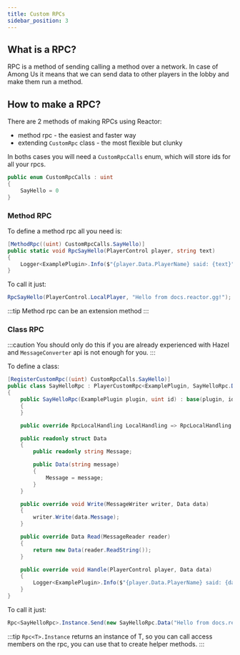 ```yaml
---
title: Custom RPCs
sidebar_position: 3
---
```


## What is a RPC?

RPC is a method of sending calling a method over a network. In case of Among Us it means that we can send data to other players in the lobby and make them run a method.

## How to make a RPC?

There are 2 methods of making RPCs using Reactor:
- method rpc - the easiest and faster way
- extending `CustomRpc` class - the most flexible but clunky

In boths cases you will need a `CustomRpcCalls` enum, which will store ids for all your rpcs.

```csharp
public enum CustomRpcCalls : uint
{
    SayHello = 0
}
```

### Method RPC

To define a method rpc all you need is:

```csharp
[MethodRpc((uint) CustomRpcCalls.SayHello)]
public static void RpcSayHello(PlayerControl player, string text)
{
    Logger<ExamplePlugin>.Info($"{player.Data.PlayerName} said: {text}");
}
```

To call it just:

```csharp
RpcSayHello(PlayerControl.LocalPlayer, "Hello from docs.reactor.gg!");
```

:::tip
Method rpc can be an extension method
:::

### Class RPC

:::caution
You should only do this if you are already experienced with Hazel and `MessageConverter` api is not enough for you.
:::

To define a class:

```csharp
[RegisterCustomRpc((uint) CustomRpcCalls.SayHello)]
public class SayHelloRpc : PlayerCustomRpc<ExamplePlugin, SayHelloRpc.Data>
{
    public SayHelloRpc(ExamplePlugin plugin, uint id) : base(plugin, id)
    {
    }

    public override RpcLocalHandling LocalHandling => RpcLocalHandling.Before;

    public readonly struct Data
    {
        public readonly string Message;

        public Data(string message)
        {
            Message = message;
        }
    }

    public override void Write(MessageWriter writer, Data data)
    {
        writer.Write(data.Message);
    }

    public override Data Read(MessageReader reader)
    {
        return new Data(reader.ReadString());
    }

    public override void Handle(PlayerControl player, Data data)
    {
        Logger<ExamplePlugin>.Info($"{player.Data.PlayerName} said: {data.Message}");
    }
}
```

To call it just:

```csharp
Rpc<SayHelloRpc>.Instance.Send(new SayHelloRpc.Data("Hello from docs.reactor.gg!"));
```

:::tip
`Rpc<T>.Instance` returns an instance of T, so you can call access members on the rpc, you can use that to create helper methods.
:::
